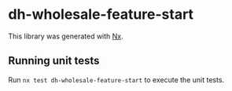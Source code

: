 # dh-wholesale-feature-start

This library was generated with [Nx](https://nx.dev).

## Running unit tests

Run `nx test dh-wholesale-feature-start` to execute the unit tests.
